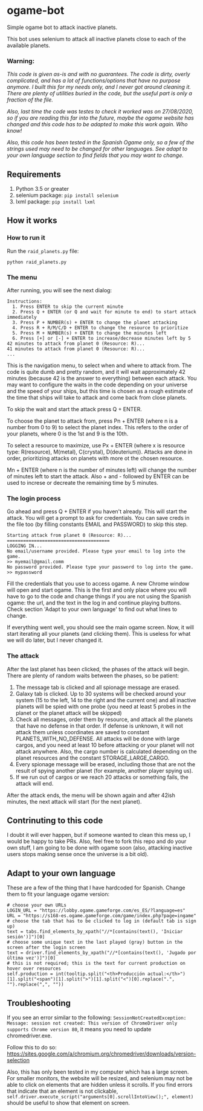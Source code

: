 # ogame-bot

Simple ogame bot to attack inactive planets.

This bot uses selenium to attack all inactive planets close to each of the available planets.

### Warning:

*This code is given as-is and with no guarantees. The code is dirty, overly complicated, and has a lot of functions/options that have no purpose anymore. I built this for my needs only, and I never got around cleaning it. There are plenty of utilities buried in the code, but the useful part is only a fraction of the file.*

*Also, last time the code was testes to check it worked was on 27/08/2020, so if you are reading this far into the future, maybe the ogame website has changed and this code has to be adapted to make this work again. Who know!*

*Also, this code has been tested in the Spanish Ogame only, so a few of the strings used may need to be changed for other languages. See adapt to your own language section to find fields that you may want to change.*

## Requirements

1. Python 3.5 or greater
2. selenium package: `pip install selenium`
3. lxml package: `pip install lxml`

## How it works

### How to run it

Run the `raid_planets.py` file:

```python raid_planets.py```

### The menu

After running, you will see the next dialog:

```
Instructions:
  1. Press ENTER to skip the current minute
  2. Press Q + ENTER (or Q and wait for minute to end) to start attack immediately
  3. Press P + NUMBER(s) + ENTER to change the planet attacking
  4. Press R + R/M/C/D + ENTER to change the resource to prioritize
  5. Press M + NUMBER(s) + ENTER to change the minutes left
  6. Press [+] or [-] + ENTER to increase/decrease minutes left by 5
42 minutes to attack from planet 0 (Resource: R)...
41 minutes to attack from planet 0 (Resource: R)...
...
```

This is the navigation menu, to select when and where to attack from. The code is quite dumb and pretty random, and it will wait approximately 42 minutes (because 42 is the answer to everything) between each attack. You may want to configure the waits in the code depending on your universe and the speed of your ships, but this time is chosen as a rough estimate of the time that ships will take to attack and come back from close planets.

To skip the wait and start the attack press Q + ENTER.

To choose the planet to attack from, press Pn + ENTER (where n is a number from 0 to 9) to select the planet index. This refers to the order of your planets, where 0 is the 1st and 9 is the 10th.

To select a resource to maximize, use Px + ENTER (where x is resource type: R(resource), M(metal), C(crystal), D(deuterium)). Attacks are done in order, prioritizing attacks on planets with more ot the chosen resource.

Mn + ENTER (where n is the number of minutes left) will change the number of minutes left to start the attack. Also + and - followed by ENTER can be used to increse or decreate the remaining time by 5 minutes.

### The login process

Go ahead and press Q + ENTER if you haven't already. This will start the attack. You will get a prompt to ask for credentials. You can save creds in the file too (by filling constants EMAIL and PASSWORD) to skip this step.

```
Starting attack from planet 0 (Resource: R)...
======================================
LOGGING IN...
No email/username provided. Please type your email to log into the game.
>> myemail@gmail.comm
No password provided. Please type your password to log into the game.
>> mypassword
```

Fill the credentials that you use to access ogame. A new Chrome window will open and start ogame. This is the first and only place where you will have to go to the code and change things if you are not using the Spanish ogame: the url, and the text in the log in and continue playing buttons. Check section 'Adapt to your own language' to find out what lines to change.

If everything went well, you should see the main ogame screen. Now, it will start iterating all your planets (and clicking them). This is useless for what we will do later, but I never changed it.

### The attack

After the last planet has been clicked, the phases of the attack will begin. There are plenty of random waits between the phases, so be patient:
1. The message tab is clicked and all spionage message are erased.
2. Galaxy tab is clicked. Up to 30 systems will be checked around your system (15 to the left, 14 to the right and the current one) and all inactive planets will be spied with one probe (you need at least 5 probes in the planet or the planet attack will be skipped)
3. Check all messages, order them by resource, and attack all the planets that have no defense in that order. If defense is unknown, it will not attack them unless coordinates are saved to constant PLANETS_WITH_NO_DEFENSE. All attacks will be done with large cargos, and you need at least 10 before attacking or your planet will not attack anywhere. Also, the cargo number is calculated depending on the planet resources and the constant STORAGE_LARGE_CARGO.
4. Every spionage message will be erased, including those that are not the result of spying another planet (for example, another player spying us).
5. If we run out of cargos or we reach 20 attacks or something fails, the attack will end.

After the attack ends, the menu will be shown again and after 42ish minutes, the next attack will start (for the next planet).

## Contrinuting to this code

I doubt it will ever happen, but if someone wanted to clean this mess up, I would be happy to take PRs. Also, feel free to fork this repo and do your own stuff, I am going to be done with ogame soon (also, attacking inactive users stops making sense once the universe is a bit old).

## Adapt to your own language

These are a few of the thing that I have hardcoded for Spanish. Change them to fit your language ogame version:
```
# choose your own URLs
LOGIN_URL = "https://lobby.ogame.gameforge.com/es_ES/?language=es"
URL = "https://s168-es.ogame.gameforge.com/game/index.php?page=ingame"
# choose the tab that has to be clicked to log in (default tab is sign up)
text = tabs.find_elements_by_xpath("//*[contains(text(), 'Iniciar sesión')]")[0]
# choose some unique text in the last played (gray) button in the screen after the login screen
text = driver.find_elements_by_xpath("//*[contains(text(), 'Jugado por última vez')]")[0]
# this is not required; this is the text for current production on hover over resources
self.production = int(tooltip.split("<th>Producción actual:</th>")[1].split("<span")[1].split(">")[1].split("<")[0].replace(".", "").replace(",", ""))
```

## Troubleshooting

If you see an error similar to the following:
`SessionNotCreatedException: Message: session not created: This version of ChromeDriver only supports Chrome version 80`, it means you need to update chromedriver.exe.

Follow this to do so: https://sites.google.com/a/chromium.org/chromedriver/downloads/version-selection

Also, this has only been tested in my computer which has a large screen. For smaller monitors, the website will be resized, and selenium may not be able to click on elements that are hidden unless it scrolls. If you find errors that indicate that an element is not clickable, `self.driver.execute_script("arguments[0].scrollIntoView();", element)` should be useful to show that element on screen.